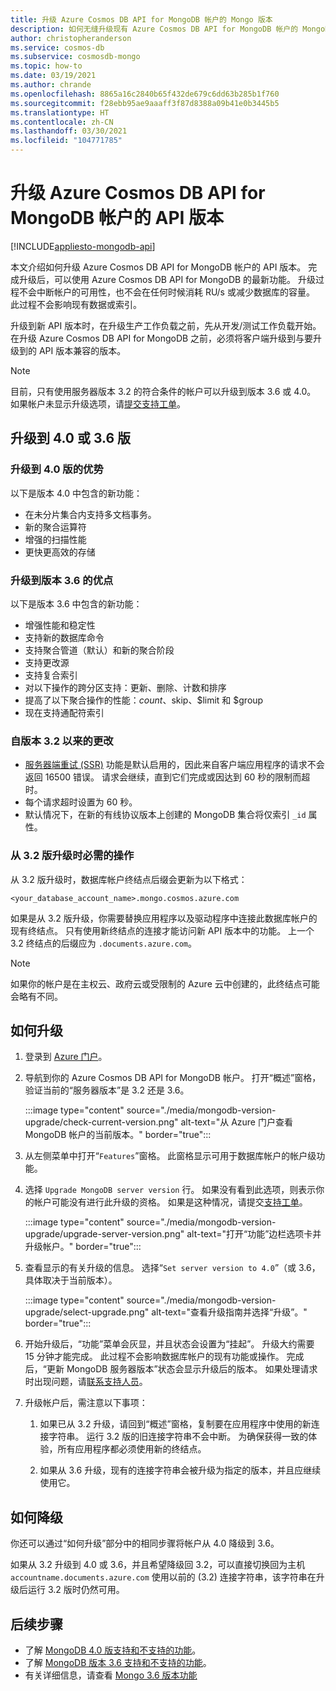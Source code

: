 ```yaml
---
title: 升级 Azure Cosmos DB API for MongoDB 帐户的 Mongo 版本
description: 如何无缝升级现有 Azure Cosmos DB API for MongoDB 帐户的 MongoDB 有线协议版本
author: christopheranderson
ms.service: cosmos-db
ms.subservice: cosmosdb-mongo
ms.topic: how-to
ms.date: 03/19/2021
ms.author: chrande
ms.openlocfilehash: 8865a16c2840b65f432de679c6dd63b285b1f760
ms.sourcegitcommit: f28ebb95ae9aaaff3f87d8388a09b41e0b3445b5
ms.translationtype: HT
ms.contentlocale: zh-CN
ms.lasthandoff: 03/30/2021
ms.locfileid: "104771785"
---
```

# <a name="upgrade-the-api-version-of-your-azure-cosmos-db-api-for-mongodb-account"></a>升级 Azure Cosmos DB API for MongoDB 帐户的 API 版本
[!INCLUDE[appliesto-mongodb-api](includes/appliesto-mongodb-api.md)]

本文介绍如何升级 Azure Cosmos DB API for MongoDB 帐户的 API 版本。 完成升级后，可以使用 Azure Cosmos DB API for MongoDB 的最新功能。 升级过程不会中断帐户的可用性，也不会在任何时候消耗 RU/s 或减少数据库的容量。 此过程不会影响现有数据或索引。 

升级到新 API 版本时，在升级生产工作负载之前，先从开发/测试工作负载开始。 在升级 Azure Cosmos DB API for MongoDB 之前，必须将客户端升级到与要升级到的 API 版本兼容的版本。

>[!Note]
> 目前，只有使用服务器版本 3.2 的符合条件的帐户可以升级到版本 3.6 或 4.0。 如果帐户未显示升级选项，请[提交支持工单](https://portal.azure.com/?#blade/Microsoft_Azure_Support/HelpAndSupportBlade)。

## <a name="upgrading-to-40-or-36"></a>升级到 4.0 或 3.6 版

### <a name="benefits-of-upgrading-to-version-40"></a>升级到 4.0 版的优势

以下是版本 4.0 中包含的新功能：
- 在未分片集合内支持多文档事务。
- 新的聚合运算符
- 增强的扫描性能
- 更快更高效的存储

### <a name="benefits-of-upgrading-to-version-36"></a>升级到版本 3.6 的优点

以下是版本 3.6 中包含的新功能：
- 增强性能和稳定性
- 支持新的数据库命令
- 支持聚合管道（默认）和新的聚合阶段
- 支持更改源
- 支持复合索引
- 对以下操作的跨分区支持：更新、删除、计数和排序
- 提高了以下聚合操作的性能：$count、$skip、$limit 和 $group
- 现在支持通配符索引

### <a name="changes-from-version-32"></a>自版本 3.2 以来的更改

- [服务器端重试 (SSR)](prevent-rate-limiting-errors.md) 功能是默认启用的，因此来自客户端应用程序的请求不会返回 16500 错误。 请求会继续，直到它们完成或因达到 60 秒的限制而超时。
- 每个请求超时设置为 60 秒。
- 默认情况下，在新的有线协议版本上创建的 MongoDB 集合将仅索引 `_id` 属性。

### <a name="action-required-when-upgrading-from-32"></a>从 3.2 版升级时必需的操作

从 3.2 版升级时，数据库帐户终结点后缀会更新为以下格式：

```
<your_database_account_name>.mongo.cosmos.azure.com
```

如果是从 3.2 版升级，你需要替换应用程序以及驱动程序中连接此数据库帐户的现有终结点。 只有使用新终结点的连接才能访问新 API 版本中的功能。 上一个 3.2 终结点的后缀应为 `.documents.azure.com`。

>[!Note]
> 如果你的帐户是在主权云、政府云或受限制的 Azure 云中创建的，此终结点可能会略有不同。

## <a name="how-to-upgrade"></a>如何升级

1. 登录到 [Azure 门户](https://portal.azure.com/)。

1. 导航到你的 Azure Cosmos DB API for MongoDB 帐户。 打开“概述”窗格，验证当前的“服务器版本”是 3.2 还是 3.6。

    :::image type="content" source="./media/mongodb-version-upgrade/check-current-version.png" alt-text="从 Azure 门户查看 MongoDB 帐户的当前版本。" border="true":::

1. 从左侧菜单中打开“`Features`”窗格。 此窗格显示可用于数据库帐户的帐户级功能。

1. 选择 `Upgrade MongoDB server version` 行。 如果没有看到此选项，则表示你的帐户可能没有进行此升级的资格。 如果是这种情况，请提交[支持工单](https://portal.azure.com/?#blade/Microsoft_Azure_Support/HelpAndSupportBlade)。

    :::image type="content" source="./media/mongodb-version-upgrade/upgrade-server-version.png" alt-text="打开“功能”边栏选项卡并升级帐户。" border="true":::

1. 查看显示的有关升级的信息。 选择“`Set server version to 4.0`”（或 3.6，具体取决于当前版本）。

    :::image type="content" source="./media/mongodb-version-upgrade/select-upgrade.png" alt-text="查看升级指南并选择“升级”。" border="true":::

1. 开始升级后，“功能”菜单会灰显，并且状态会设置为“挂起”。 升级大约需要 15 分钟才能完成。 此过程不会影响数据库帐户的现有功能或操作。 完成后，“更新 MongoDB 服务器版本”状态会显示升级后的版本。 如果处理请求时出现问题，请[联系支持人员](https://azure.microsoft.com/en-us/support/create-ticket/)。

1. 升级帐户后，需注意以下事项：

    1. 如果已从 3.2 升级，请回到“概述”窗格，复制要在应用程序中使用的新连接字符串。 运行 3.2 版的旧连接字符串不会中断。 为确保获得一致的体验，所有应用程序都必须使用新的终结点。

    1. 如果从 3.6 升级，现有的连接字符串会被升级为指定的版本，并且应继续使用它。

## <a name="how-to-downgrade"></a>如何降级

你还可以通过“如何升级”部分中的相同步骤将帐户从 4.0 降级到 3.6。

如果从 3.2 升级到 4.0 或 3.6，并且希望降级回 3.2，可以直接切换回为主机 `accountname.documents.azure.com` 使用以前的 (3.2) 连接字符串，该字符串在升级后运行 3.2 版时仍然可用。

## <a name="next-steps"></a>后续步骤

- 了解 [MongoDB 4.0 版支持和不支持的功能](mongodb-feature-support-40.md)。
- 了解 [MongoDB 版本 3.6 支持和不支持的功能](mongodb-feature-support-36.md)。
- 有关详细信息，请查看 [Mongo 3.6 版本功能](https://devblogs.microsoft.com/cosmosdb/azure-cosmos-dbs-api-for-mongodb-now-supports-server-version-3-6/)
